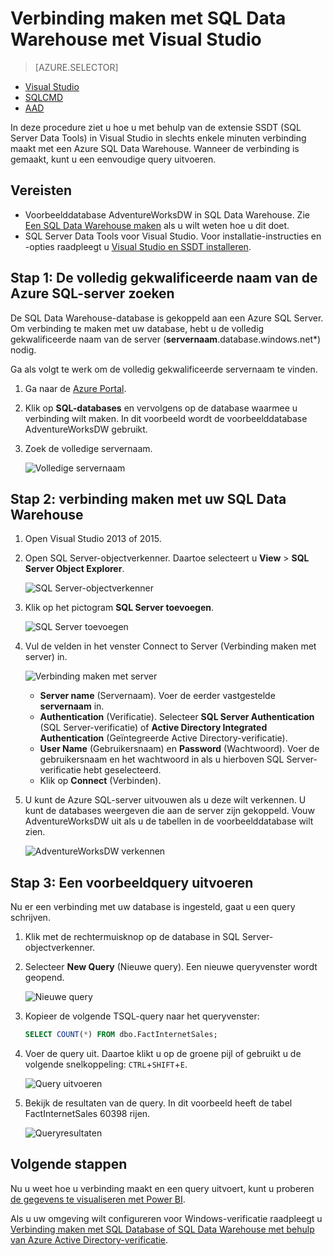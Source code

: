 <properties
   pageTitle="Verbinding maken met SQL Data Warehouse met Visual Studio | Microsoft Azure"
   description="Ga aan de slag door verbinding te maken met SQL Data Warehouse en enkele query's uit te voeren."
   services="sql-data-warehouse"
   documentationCenter="NA"
   authors="sonyam"
   manager="barbkess"
   editor=""/>

<tags
   ms.service="sql-data-warehouse"
   ms.devlang="NA"
   ms.topic="get-started-article"
   ms.tgt_pltfrm="NA"
   ms.workload="data-services"
   ms.date="05/13/2016"
   ms.author="sonyama;barbkess"/>

# Verbinding maken met SQL Data Warehouse met Visual Studio

> [AZURE.SELECTOR]
- [Visual Studio](sql-data-warehouse-get-started-connect.md)
- [SQLCMD](sql-data-warehouse-get-started-connect-sqlcmd.md)
- [AAD](sql-data-warehouse-get-started-connect-aad-authentication.md)

In deze procedure ziet u hoe u met behulp van de extensie SSDT (SQL Server Data Tools) in Visual Studio in slechts enkele minuten verbinding maakt met een Azure SQL Data Warehouse. Wanneer de verbinding is gemaakt, kunt u een eenvoudige query uitvoeren.

## Vereisten

+ Voorbeelddatabase AdventureWorksDW in SQL Data Warehouse. Zie [Een SQL Data Warehouse maken][] als u wilt weten hoe u dit doet.
+ SQL Server Data Tools voor Visual Studio. Voor installatie-instructies en -opties raadpleegt u [Visual Studio en SSDT installeren][].

## Stap 1: De volledig gekwalificeerde naam van de Azure SQL-server zoeken

De SQL Data Warehouse-database is gekoppeld aan een Azure SQL Server. Om verbinding te maken met uw database, hebt u de volledig gekwalificeerde naam van de server (**servernaam**.database.windows.net*) nodig.

Ga als volgt te werk om de volledig gekwalificeerde servernaam te vinden.

1. Ga naar de [Azure Portal][].
2. Klik op **SQL-databases** en vervolgens op de database waarmee u verbinding wilt maken. In dit voorbeeld wordt de voorbeelddatabase AdventureWorksDW gebruikt.
3. Zoek de volledige servernaam.

    ![Volledige servernaam][1]

## Stap 2: verbinding maken met uw SQL Data Warehouse

1. Open Visual Studio 2013 of 2015.
2. Open SQL Server-objectverkenner. Daartoe selecteert u **View** > **SQL Server Object Explorer**.

    ![SQL Server-objectverkenner][2]

3. Klik op het pictogram **SQL Server toevoegen**.

    ![SQL Server toevoegen][3]

4. Vul de velden in het venster Connect to Server (Verbinding maken met server) in.

    ![Verbinding maken met server][4]

    - **Server name** (Servernaam). Voer de eerder vastgestelde **servernaam** in.
    - **Authentication** (Verificatie). Selecteer **SQL Server Authentication** (SQL Server-verificatie) of **Active Directory Integrated Authentication** (Geïntegreerde Active Directory-verificatie).
    - **User Name** (Gebruikersnaam) en **Password** (Wachtwoord). Voer de gebruikersnaam en het wachtwoord in als u hierboven SQL Server-verificatie hebt geselecteerd.
    - Klik op **Connect** (Verbinden).

5. U kunt de Azure SQL-server uitvouwen als u deze wilt verkennen. U kunt de databases weergeven die aan de server zijn gekoppeld. Vouw AdventureWorksDW uit als u de tabellen in de voorbeelddatabase wilt zien.

    ![AdventureWorksDW verkennen][5]

## Stap 3: Een voorbeeldquery uitvoeren

Nu er een verbinding met uw database is ingesteld, gaat u een query schrijven.

1. Klik met de rechtermuisknop op de database in SQL Server-objectverkenner.

2. Selecteer **New Query** (Nieuwe query). Een nieuwe queryvenster wordt geopend.

    ![Nieuwe query][6]

3. Kopieer de volgende TSQL-query naar het queryvenster:

    ```sql
    SELECT COUNT(*) FROM dbo.FactInternetSales;
    ```

4. Voer de query uit. Daartoe klikt u op de groene pijl of gebruikt u de volgende snelkoppeling: `CTRL`+`SHIFT`+`E`.

    ![Query uitvoeren][7]

5. Bekijk de resultaten van de query. In dit voorbeeld heeft de tabel FactInternetSales 60398 rijen.

    ![Queryresultaten][8]

## Volgende stappen

Nu u weet hoe u verbinding maakt en een query uitvoert, kunt u proberen [de gegevens te visualiseren met Power BI][].

Als u uw omgeving wilt configureren voor Windows-verificatie raadpleegt u [Verbinding maken met SQL Database of SQL Data Warehouse met behulp van Azure Active Directory-verificatie][].

<!--Arcticles-->
[Een SQL Data Warehouse maken]: sql-data-warehouse-get-started-provision.md
[Visual Studio en SSDT installeren]: sql-data-warehouse-install-visual-studio.md
[Verbinding maken met SQL Database of SQL Data Warehouse met behulp van Azure Active Directory-verificatie]: ../sql-data-warehouse/sql-data-warehouse-get-started-connect-aad-authentication.md
[de gegevens te visualiseren met Power BI]: ./sql-data-warehouse-get-started-visualize-with-power-bi.md  

<!--Other-->
[Azure Portal]: https://portal.azure.com

<!--Image references-->

[1]: ./media/sql-data-warehouse-get-started-connect/get-server-name.png
[2]: ./media/sql-data-warehouse-get-started-connect/open-ssdt.png
[3]: ./media/sql-data-warehouse-get-started-connect/add-server.png
[4]: ./media/sql-data-warehouse-get-started-connect/connection-dialog.png
[5]: ./media/sql-data-warehouse-get-started-connect/explore-sample.png
[6]: ./media/sql-data-warehouse-get-started-connect/new-query2.png
[7]: ./media/sql-data-warehouse-get-started-connect/run-query.png
[8]: ./media/sql-data-warehouse-get-started-connect/query-results.png



<!--HONumber=Jun16_HO2-->



